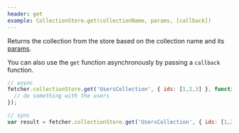 ```yaml
---
header: get
example: CollectionStore.get(collectionName, params, [callback])
---
```


Returns the collection from the store based on the collection name and its [params](/collection#params).

You can also use the `get` function asynchronously by passing a `callback` function.

```js
// async
fetcher.collectionStore.get('UsersCollection', { ids: [1,2,3] }, function (result) {
  // do something with the users
});

// sync
var result = fetcher.collectionStore.get('UsersCollection', { ids: [1,2,3] })

```

